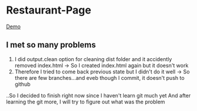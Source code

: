 # Restaurant-Page

<a href="https://robinee.github.io/Restaurant-Page/">Demo</a>

## I met so many problems
1. I did output.clean option for cleaning dist folder and it accidently removed index.html
  -> So I created index.html again but it doesn't work
2. Therefore I tried to come back previous state but I didn't do it well
  -> So there are few branches...and eveb though I commit, it doesn't push to github
  
  ..So I decided to finish right now since I haven't learn git much yet
    And after learning the git more, I will try to figure out what was the problem
